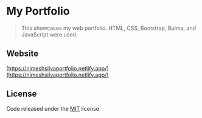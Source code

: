 <!-- @format -->

# My Portfolio

> This showcases my web portfolio. HTML, CSS, Bootstrap, Bulma, and JavaScript were used.

## Website

[https://nimeshsilvaportfolio.netlify.app/](https://nimeshsilvaportfolio.netlify.app/)

## License

Code released under the [MIT](https://github.com/nimeshsilva1997/Nimesh-Ryan-Silva-Portfolio/blob/master/LICENSE) license
